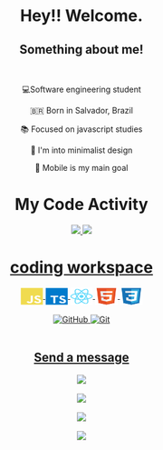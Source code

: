 <div align="center">
  <h1 align="center">Hey!! Welcome.
</div>


<div align="center">
 
  <h2> Something about me! </h2>
<br>
  
 💻Software engineering student <br>

 🇧🇷  Born in Salvador, Brazil <br>

 📚 Focused on javascript studies <br>

 🎨 I'm into minimalist design <br>
 
 📱 Mobile is my main goal 
   <p> </p>
 
 </div>
 
<div align = "center">
  
  <h1>My Code Activity </h1>
  
  <a href="https://github.com/guilhermefcs7" style="display: inline_block" align = "center">
  <img height="180em" src="https://github-readme-stats.vercel.app/api?username=guilhermefcs7&show_icons=true&theme=dracula&include_all_commits=true&count_private=true"/>
  <img height="180em" src="https://github-readme-stats.vercel.app/api/top-langs/?username=guilhermefcs7&layout=compact&langs_count=7&theme=dracula"/>
</div>
 
 <div>

  <h1 align="center"> coding workspace </h1>
  
  <img align="center" alt="Rafa-Js" height="30" width="40" src="https://raw.githubusercontent.com/devicons/devicon/master/icons/javascript/javascript-plain.svg">
  <img align="center" alt="Rafa-Ts" height="30" width="40" src="https://raw.githubusercontent.com/devicons/devicon/master/icons/typescript/typescript-plain.svg">
  <img align="center" alt="Rafa-React" height="30" width="40" src="https://raw.githubusercontent.com/devicons/devicon/master/icons/react/react-original.svg">
  <img align="center" alt="Rafa-HTML" height="30" width="40" src="https://raw.githubusercontent.com/devicons/devicon/master/icons/html5/html5-original.svg">
  <img align="center" alt="Rafa-CSS" height="30" width="40" src="https://raw.githubusercontent.com/devicons/devicon/master/icons/css3/css3-original.svg">
    <br> <br>
  <img height="40" src="https://cdn3.iconfinder.com/data/icons/inficons/512/github.png" alt="GitHub" />
  <img height="40" src="https://upload.wikimedia.org/wikipedia/commons/thumb/3/3f/Git_icon.svg/1024px-Git_icon.svg.png" alt="Git" />

</div>
   
  <br>
  <h2 align="center"> Send a message </h2>

<div style="display: inline_block" align = "center" > 
  
<a href="https://instagram.com/guilhermefcs_" target="_blank"><img src="https://img.shields.io/badge/-Instagram-%23E4405F?style=for-the-badge&logo=instagram&logoColor=white" target="_blank"></a>
 	
<a href="https://discord.com/channels/@me" target="_blank"><img src="https://img.shields.io/badge/Discord-7289DA?style=for-the-badge&logo=discord&logoColor=white" target="_blank"></a>
     
<a href = "mailto:guilhermefcs19@gmail.com"><img src="https://img.shields.io/badge/-Gmail-%23333?style=for-the-badge&logo=gmail&logoColor=white" target="_blank"></a>   
 
<a href="https://www.linkedin.com/in/guilherme-falcão-580718208/" target="_blank"><img src="https://img.shields.io/badge/-LinkedIn-%230077B5?style=for-the-badge&logo=linkedin&logoColor=white" target="_blank"></a>
</div>
  
   
  


